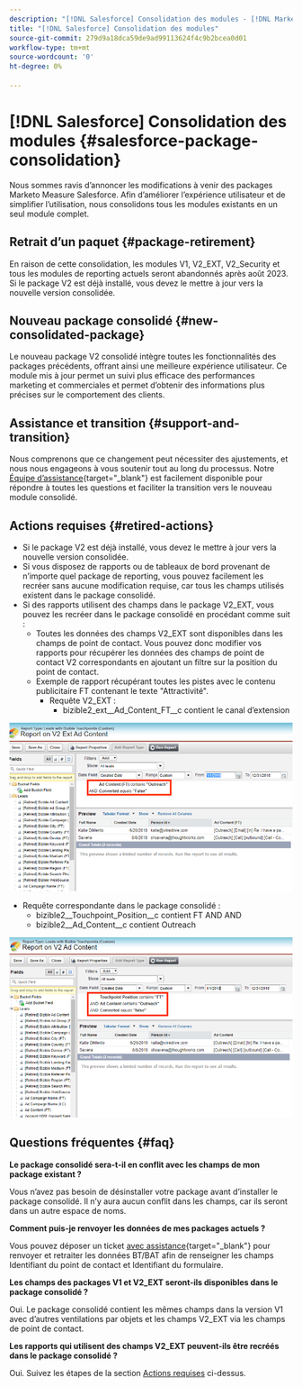 ```yaml
---
description: "[!DNL Salesforce] Consolidation des modules - [!DNL Marketo Measure] - Documentation du produit"
title: "[!DNL Salesforce] Consolidation des modules"
source-git-commit: 279d9a18dca59de9ad99113624f4c9b2bcea0d01
workflow-type: tm+mt
source-wordcount: '0'
ht-degree: 0%

---
```


# [!DNL Salesforce] Consolidation des modules {#salesforce-package-consolidation}

Nous sommes ravis d’annoncer les modifications à venir des packages Marketo Measure Salesforce. Afin d’améliorer l’expérience utilisateur et de simplifier l’utilisation, nous consolidons tous les modules existants en un seul module complet.

## Retrait d’un paquet {#package-retirement}

En raison de cette consolidation, les modules V1, V2_EXT, V2_Security et tous les modules de reporting actuels seront abandonnés après août 2023. Si le package V2 est déjà installé, vous devez le mettre à jour vers la nouvelle version consolidée.

## Nouveau package consolidé {#new-consolidated-package}

Le nouveau package V2 consolidé intègre toutes les fonctionnalités des packages précédents, offrant ainsi une meilleure expérience utilisateur. Ce module mis à jour permet un suivi plus efficace des performances marketing et commerciales et permet d’obtenir des informations plus précises sur le comportement des clients.

## Assistance et transition {#support-and-transition}

Nous comprenons que ce changement peut nécessiter des ajustements, et nous nous engageons à vous soutenir tout au long du processus. Notre [Équipe d’assistance](https://nation.marketo.com/t5/support/ct-p/Support){target="_blank"} est facilement disponible pour répondre à toutes les questions et faciliter la transition vers le nouveau module consolidé.

## Actions requises {#retired-actions}

* Si le package V2 est déjà installé, vous devez le mettre à jour vers la nouvelle version consolidée.
* Si vous disposez de rapports ou de tableaux de bord provenant de n’importe quel package de reporting, vous pouvez facilement les recréer sans aucune modification requise, car tous les champs utilisés existent dans le package consolidé.
* Si des rapports utilisent des champs dans le package V2_EXT, vous pouvez les recréer dans le package consolidé en procédant comme suit :
   * Toutes les données des champs V2_EXT sont disponibles dans les champs de point de contact. Vous pouvez donc modifier vos rapports pour récupérer les données des champs de point de contact V2 correspondants en ajoutant un filtre sur la position du point de contact.
   * Exemple de rapport récupérant toutes les pistes avec le contenu publicitaire FT contenant le texte &quot;Attractivité&quot;.
      * Requête V2_EXT :
         * bizible2_ext__Ad_Content_FT__c contient le canal d’extension

![](assets/salesforce-package-consolidation-1.png)

* Requête correspondante dans le package consolidé :
   * bizible2__Touchpoint_Position__c contient FT AND AND
   * bizible2__Ad_Content__c contient Outreach

![](assets/salesforce-package-consolidation-2.png)

## Questions fréquentes {#faq}

**Le package consolidé sera-t-il en conflit avec les champs de mon package existant ?**

Vous n’avez pas besoin de désinstaller votre package avant d’installer le package consolidé. Il n’y aura aucun conflit dans les champs, car ils seront dans un autre espace de noms.

**Comment puis-je renvoyer les données de mes packages actuels ?**

Vous pouvez déposer un ticket [avec assistance](https://nation.marketo.com/t5/support/ct-p/Support){target="_blank"} pour renvoyer et retraiter les données BT/BAT afin de renseigner les champs Identifiant du point de contact et Identifiant du formulaire.

**Les champs des packages V1 et V2_EXT seront-ils disponibles dans le package consolidé ?**

Oui. Le package consolidé contient les mêmes champs dans la version V1 avec d’autres ventilations par objets et les champs V2_EXT via les champs de point de contact.

**Les rapports qui utilisent des champs V2_EXT peuvent-ils être recréés dans le package consolidé ?**

Oui. Suivez les étapes de la section [Actions requises](#retired-actions) ci-dessus.
